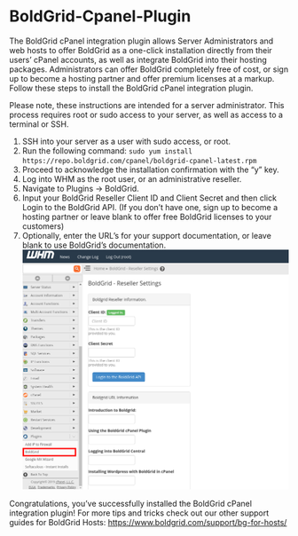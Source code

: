 # BoldGrid-Cpanel-Plugin

The BoldGrid cPanel integration plugin allows Server Administrators and web hosts to offer BoldGrid as a one-click installation directly from their users’ cPanel accounts, as well as integrate BoldGrid into their hosting packages. Administrators can offer BoldGrid completely free of cost, or sign up to become a hosting partner and offer premium licenses at a markup. Follow these steps to install the BoldGrid cPanel integration plugin.

Please note, these instructions are intended for a server administrator. This process requires root or sudo access to your server, as well as access to a terminal or SSH.

1. SSH into your server as a user with sudo access, or root.
2. Run the following command: `sudo yum install https://repo.boldgrid.com/cpanel/boldgrid-cpanel-latest.rpm`
3. Proceed to acknowledge the installation confirmation with the “y” key.
4. Log into WHM as the root user, or an administrative reseller.
5. Navigate to Plugins -> BoldGrid.
6. Input your BoldGrid Reseller Client ID and Client Secret and then click Login to the BoldGrid API. (If you don’t have one, sign up to become a hosting partner or leave blank to offer free BoldGrid licenses to your customers)
7. Optionally, enter the URL’s for your support documentation, or leave blank to use BoldGrid’s documentation.
<img src="https://raw.githubusercontent.com/cpanelplugins/BoldGrid-Cpanel-Plugin/main/Selection_155.png"></img>

Congratulations, you’ve successfully installed the BoldGrid cPanel integration plugin! For more tips and tricks check out our other support guides for BoldGrid Hosts: https://www.boldgrid.com/support/bg-for-hosts/
